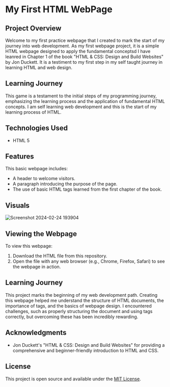 # My First HTML WebPage

## Project Overview

Welcome to my first practice webpage that I created to mark the start of my journey into web development. As my first webpage project, it is a 
simple HTML webpage designed to apply the fundamental conceptsd I have leanred in Chapter 1 of the book "HTML & CSS: Design and Build Websites"
by Jon Duckett. It is a testiment to my first step in my self taught journey in learning HTML and web design.

## Learning Journey

This game is a testament to the initial steps of my programming journey, emphasizing the learning process and the application of 
fundamental HTML concepts. I am self learning web development and this is the start of my learning process of HTML.

## Technologies Used

- HTML 5

## Features

This basic webpage includes:
- A header to welcome visitors.
- A paragraph introducing the purpose of the page.
- The use of basic HTML tags learned from the first chapter of the book.

## Visuals

![Screenshot 2024-02-24 193904](https://github.com/dianaalvarezz/Practice-First-Webpage/assets/143985084/6858f1ad-1d71-42e6-a6af-8635529c4c81)

## Viewing the Webpage

To view this webpage:
1. Download the HTML file from this repository.
2. Open the file with any web browser (e.g., Chrome, Firefox, Safari) to see the webpage in action.

## Learning Journey

This project marks the beginning of my web development path. Creating this webpage helped me understand the structure of HTML documents, the
importance of tags, and the basics of webpage design. I encountered challenges, such as properly structuring the document and using tags
correctly, but overcoming these has been incredibly rewarding.

## Acknowledgments

- Jon Duckett's "HTML & CSS: Design and Build Websites" for providing a comprehensive and beginner-friendly introduction to HTML and CSS.

## License

This project is open source and available under the [MIT License](LICENSE.md).


